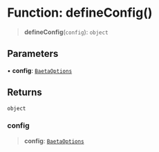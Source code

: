# Function: defineConfig()

> **defineConfig**(`config`): `object`

## Parameters

• **config**: [`BaetaOptions`](../interfaces/BaetaOptions.md)

## Returns

`object`

### config

> **config**: [`BaetaOptions`](../interfaces/BaetaOptions.md)
